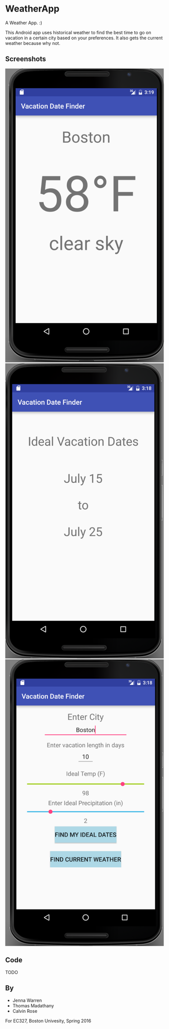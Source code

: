 # WeatherApp
A Weather App. :)

This Android app uses historical weather to find the best time to go on vacation in a certain city based on your preferences.
It also gets the current weather because why not.

## Screenshots

![Current Weather](https://raw.githubusercontent.com/bakpakin/WeatherApp/master/images/Current%20Weather%20Page.png)
![Ideal Vacations](https://raw.githubusercontent.com/bakpakin/WeatherApp/master/images/Ideal%20Vacation%20Dates.png)
![Main Page](https://raw.githubusercontent.com/bakpakin/WeatherApp/master/images/User%20Input%20Page.png)

## Code

TODO

## By

* Jenna Warren
* Thomas Madathany
* Calvin Rose

For EC327, Boston Univesity, Spring 2016
